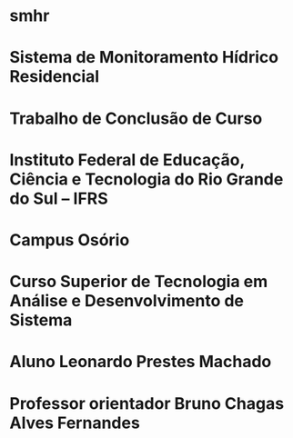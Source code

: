 # smhr
# Sistema de Monitoramento Hídrico Residencial
# Trabalho de Conclusão de Curso
# Instituto Federal de Educação, Ciência e Tecnologia do Rio Grande do Sul – IFRS
# Campus Osório
# Curso Superior de Tecnologia em Análise e Desenvolvimento de Sistema
# Aluno Leonardo Prestes Machado
# Professor orientador Bruno Chagas Alves Fernandes 
